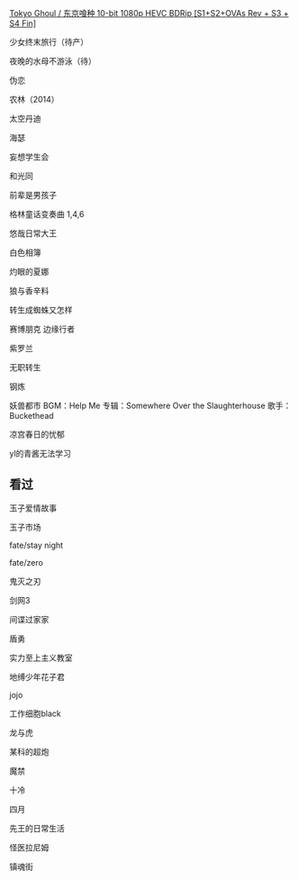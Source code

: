[Tokyo Ghoul / 东京喰种 10-bit 1080p HEVC BDRip [S1+S2+OVAs Rev + S3 + S4 Fin]](https://vcb-s.com/archives/17893)

少女终末旅行（待产）

夜晚的水母不游泳（待）

伪恋

农林（2014）

太空丹迪

海瑟

妄想学生会

和光同

前辈是男孩子

格林童话变奏曲 1,4,6

悠哉日常大王

白色相簿

灼眼的夏娜

狼与香辛料

转生成蜘蛛又怎样

赛博朋克 边缘行者

紫罗兰

无职转生

钢炼

妖兽都市 BGM：Help Me 专辑：Somewhere Over the Slaughterhouse 歌手：Buckethead

凉宫春日的忧郁

yl的青酱无法学习

## 看过


玉子爱情故事

玉子市场

fate/stay night

fate/zero

鬼灭之刃

剑网3

间谍过家家

盾勇

实力至上主义教室

地缚少年花子君

jojo

工作细胞black

龙与虎

某科的超炮

魔禁

十冷

四月

先王的日常生活

怪医拉尼姆

镇魂街

